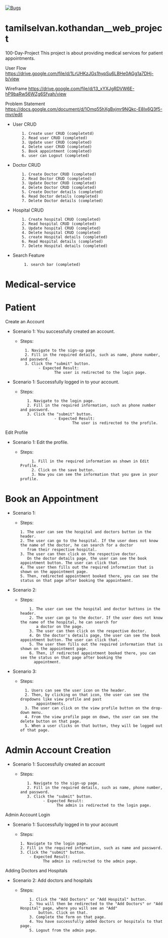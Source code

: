 [![Bugs](https://sonarcloud.io/api/project_badges/measure?project=fssa-batch3_tamilselvan.kothandan__web_project&metric=bugs)](https://sonarcloud.io/summary/new_code?id=fssa-batch3_tamilselvan.kothandan__web_project)

# tamilselvan.kothandan__web_project

100-Day-Project
This project is about providing medical services for patient appointments.

User Flow
<https://drive.google.com/file/d/1LrUHKzJGs1hypSu6LBHe0AGg1a7DHj-b/view>

Wireframe
<https://drive.google.com/file/d/13_xYXJgRDVW6E-hP9baRw56WZg6Sfyah/view>  

Problem Statement
<https://docs.google.com/document/d/1Omq55hXgBxjmr9NQkc-E8Ix6Q3f5-mvr/edit>

- User CRUD

          1. Create user CRUD (completetd)
          2. Read user CRUD (completed)
          3. Update user CRUD (completed)
          4. Delete user CRUD (completed)
          5. Book appointment (completed)
          6. user can Logout (completed)

- Doctor CRUD

          1. Create Doctor CRUD (completed)
          2. Read Doctor CRUD (completed)
          3. Update Doctor CRUD (completed)
          4. Delete Doctor CRUD (completed)
          5. Create Doctor details (completed)
          6. Read Doctor details (completed) 
          7. Delete Doctor details (completed)

- Hospital CRUD

          1. Create hospital CRUD (completed)
          2. Read hospital CRUD (completed)
          3. Update hospital CRUD (completed)
          4. Delete hospital CRUD (completed)
          5. create Hospital details (completed)
          6. Read Hospital details (completed)
          7. Delete Hospital details (completed)

- Search Feature

           1. search bar (completed)

# Medical-service

# Patient

Create an Account

- Scenario 1: You successfully created an account.
  - Steps:

          1. Navigate to the sign-up page
          2. Fill in the required details, such as name, phone number, and password.
          3. Click the "submit" button.
                - Expected Result:
                       The user is redirected to the login page.

- Scenario 1: Successfully logged in to your account.
  - Steps:

           1. Navigate to the login page.
           2. Fill in the required information, such as phone number and password.
           3. Click the "submit" button.
                       - Expected Result:
                               The user is redirected to the profile.

 Edit Profile

- Scenario 1: Edit the profile.
  - Steps:

             1. Fill in the required information as shown in Edit Profile.
             2. Click on the save button.
             3. Now you can see the information that you gave in your profile.

# Book an Appointment

- Scenario 1:
  - Steps:

        1. The user can see the hospital and doctors button in the header.
        2. The user can go to the hospital. If the user does not know the name of the doctor, he can search for a doctor
           from their respective hospital.
        3. The user can then click on the respective doctor.
           On the doctor details page, the user can see the book appointment button. The user can click that.
        4. The user then fills out the required information that is shown on the appointment page.
        5. Then, redirected appointment booked there, you can see the status on that page after booking the appointment.

- Scenario 2:
  - Steps:

            1. The user can see the hospital and doctor buttons in the header.
            2. The user can go to the doctor. If the user does not know the name of the hospital, he can search for
               a doctor on the page.
            3. The user can then click on the respective doctor.
            4. On the doctor's details page, the user can see the book appointment button. The user can click that.
            5. The user then fills out the required information that is shown on the appointment page.
            6. Then, if redirected appointment booked there, you can see the status on that page after booking the
              appointment.

- Scenario 3:
  - Steps:
  
          1. Users can see the user icon on the header.
          2. Then, by clicking on that icon, the user can see the dropdowns like view profile and past
               appointments.
          3. The user can click on the view profile button on the drop-down menu.
          4. From the view profile page on down, the user can see the delete button on that page.             
          5. When a user clicks on that button, they will be logged out of that page.

# Admin Account Creation

- Scenario 1: Successfully created an account
  - Steps:

           1. Navigate to the sign-up page.
           2. Fill in the required details, such as name, phone number, and password.
           3. Click the "submit" button.
                  - Expected Result:
                        The admin is redirected to the login page.

Admin Account Login

- Scenario 1: Successfully logged in to your account
  - Steps:

        1. Navigate to the login page.
        2. Fill in the required information, such as name and password.
        3. Click the "submit" button.
            - Expected Result:
                  The admin is redirected to the admin page.

Adding Doctors and Hospitals

- Scenario 2: Add doctors and hospitals
  - Steps:

            1. Click the "Add Doctors" or "Add Hospital" button.
            2. You will then be redirected to the "Add Doctors" or "Add Hospital" page, where you will see an "Add"
                button. Click on that.
            3. Complete the form on that page.
            4. You have successfully added doctors or hospitals to that page.
            5. Logout from the admin page.
